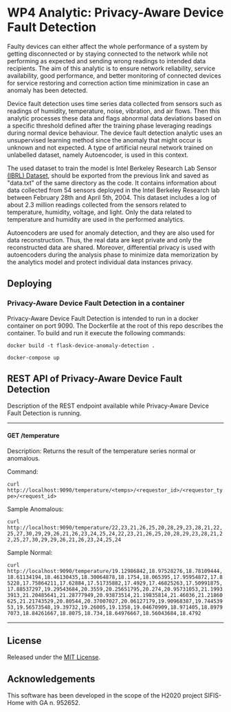 # WP4 Analytic: Privacy-Aware Device Fault Detection
Faulty devices can either affect the whole performance of a system by getting disconnected or by staying connected to the network while not performing as expected and sending wrong readings to intended data recipients. The aim of this analytic is to ensure network reliability, service availability, good performance, and better monitoring of connected devices for service restoring and correction action time minimization in case an anomaly has been detected. 

Device fault detection uses time series data collected from sensors such as readings of humidity, temperature, noise, vibration, and air flows. Then this analytic processes these data and flags abnormal data deviations based on a specific threshold defined after the training phase leveraging readings during normal device behaviour. The device fault detection analytic uses an unsupervised learning method since the anomaly that might occur is unknown and not expected. A type of artificial neural network trained on unlabelled dataset, namely Autoencoder, is used in this context.

The used dataset to train the model is Intel Berkeley Research Lab Sensor [(IBRL) Dataset](http://db.csail.mit.edu/labdata/labdata.html), should be exported from the previous link and saved as "data.txt" of the same directory as the code. It contains information about data collected from 54 sensors deployed in the Intel Berkeley Research lab between February 28th and April 5th, 2004. This dataset includes a log of about 2.3 million readings collected from the sensors related to temperature, humidity, voltage, and light. Only the data related to temperature and humidity are used in the performed analytics.

Autoencoders are used for anomaly detection, and they are also used for data reconstruction. Thus, the real data are kept private and only the reconstructed data are shared. Moreover, differential privacy is used with autoencoders during the analysis phase to minimize data memorization by the analytics model and protect individual data instances privacy. 


## Deploying

### Privacy-Aware Device Fault Detection in a container

Privacy-Aware Device Fault Detection is intended to run in a docker container on port 9090. The Dockerfile at the root of this repo describes the container. To build and run it execute the following commands:

`docker build -t flask-device-anomaly-detection .`

`docker-compose up`

## REST API of Privacy-Aware Device Fault Detection

Description of the REST endpoint available while Privacy-Aware Device Fault Detection is running.

---

#### GET /temperature

Description: Returns the result of the temperature series normal or anomalous.

Command: 

`curl http://localhost:9090/temperature/<temps>/<requestor_id>/<requestor_type>/<request_id>`

Sample Anomalous: 

`curl http://localhost:9090/temperature/22,23,21,26,25,20,28,29,23,28,21,22,25,27,30,29,29,26,21,26,23,24,25,24,22,23,21,26,25,20,28,29,23,28,21,22,25,27,30,29,29,26,21,26,23,24,25,24`

Sample Normal: 

`curl http://localhost:9090/temperature/19.12986842,18.97528276,18.78109444,18.61134194,18.46130435,18.30064878,18.1754,18.065395,17.95954872,17.85228,17.75864211,17.62884,17.51735882,17.4929,17.46825263,17.50991875,17.88537297,19.29543684,20.3559,20.25651795,20.274,20.95731053,21.19933913,21.20485641,21.28777949,20.93873514,21.19835814,21.46036,21.21860625,21.21743529,20.80544,20.37007027,20.06127179,19.90968387,19.74453953,19.56573548,19.39732,19.26005,19.1358,19.04670909,18.971405,18.89797073,18.84261667,18.8075,18.734,18.64976667,18.56043684,18.4792`

---
## License

Released under the [MIT License](LICENSE).

## Acknowledgements

This software has been developed in the scope of the H2020 project SIFIS-Home with GA n. 952652.
